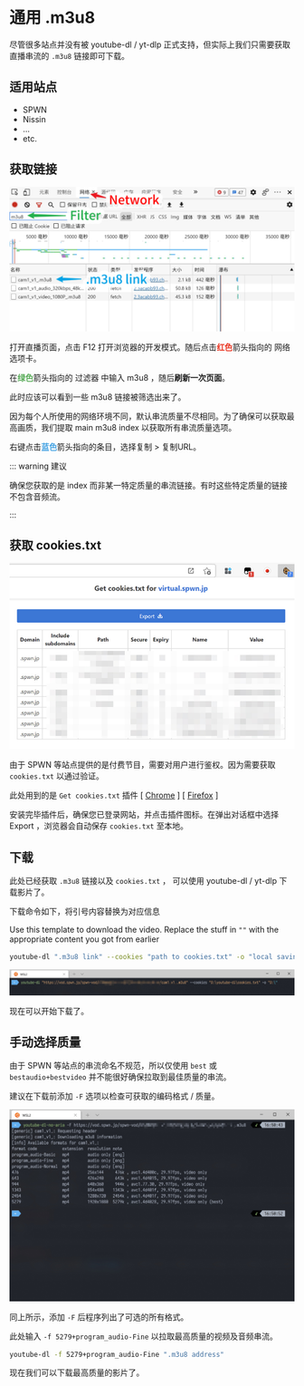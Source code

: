 # 通用 .m3u8

尽管很多站点并没有被 youtube-dl / yt-dlp 正式支持，但实际上我们只需要获取直播串流的 `.m3u8` 链接即可下载。

## 适用站点

- SPWN
- Nissin
- ...
- etc.

## 获取链接

![step](./m3u8-0001.jpg)

打开直播页面，点击 F12 打开浏览器的开发模式。随后点击<span style="color:#e93320; font-weight:bold">红色</span>箭头指向的 网络 选项卡。

在<span style="color:#59ac59; font-weight:bold">绿色</span>箭头指向的 过滤器 中输入 m3u8 ，随后**刷新一次页面**。

此时应该可以看到一些 m3u8 链接被筛选出来了。

因为每个人所使用的网络环境不同，默认串流质量不尽相同。为了确保可以获取最高画质，我们提取 main m3u8 index 以获取所有串流质量选项。

右键点击<span style="color:#43a2e3; font-weight:bold">蓝色</span>箭头指向的条目，选择复制 > 复制URL。

::: warning 建议

确保您获取的是 index 而非某一特定质量的串流链接。有时这些特定质量的链接不包含音频流。

:::

## 获取 cookies.txt

![cookies](./m3u8-0002.jpg)

由于 SPWN 等站点提供的是付费节目，需要对用户进行鉴权。因为需要获取 `cookies.txt` 以通过验证。

此处用到的是 `Get cookies.txt` 插件 [ [Chrome](https://chrome.google.com/webstore/detail/get-cookiestxt/bgaddhkoddajcdgocldbbfleckgcbcid) ] [ [Firefox](https://addons.mozilla.org/en-US/firefox/addon/cookies-txt/) ]

安装完毕插件后，确保您已登录网站，并点击插件图标。在弹出对话框中选择 Export ，浏览器会自动保存 `cookies.txt` 至本地。

## 下载

此处已经获取 `.m3u8` 链接以及 `cookies.txt` ， 可以使用 youtube-dl / yt-dlp 下载影片了。

下载命令如下，将引号内容替换为对应信息

Use this template to download the video. Replace the stuff in `""` with the appropriate content you got from earlier

```bash
youtube-dl ".m3u8 link" --cookies "path to cookies.txt" -o "local saving path"
```

![downloadlink](./m3u8-0003.jpg)

现在可以开始下载了。

## 手动选择质量

由于 SPWN 等站点的串流命名不规范，所以仅使用 `best` 或 `bestaudio+bestvideo` 并不能很好确保拉取到最佳质量的串流。

建议在下载前添加 `-F` 选项以检查可获取的编码格式 / 质量。

![format](./m3u8-0004.jpg)

同上所示，添加 `-F` 后程序列出了可选的所有格式。

此处输入 `-f 5279+program_audio-Fine` 以拉取最高质量的视频及音频串流。

```bash
youtube-dl -f 5279+program_audio-Fine ".m3u8 address"
```

现在我们可以下载最高质量的影片了。
